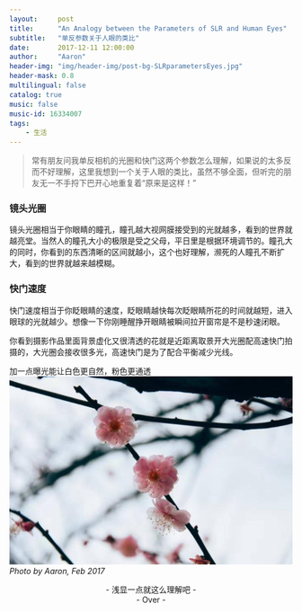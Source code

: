 ```yaml
---
layout:     post
title:      "An Analogy between the Parameters of SLR and Human Eyes"
subtitle:   "单反参数关于人眼的类比"
date:       2017-12-11 12:00:00
author:     "Aaron"
header-img: "img/header-img/post-bg-SLRparametersEyes.jpg"
header-mask: 0.8
multilingual: false
catalog: true
music: false
music-id: 16334007
tags:
    - 生活
---
```


> 常有朋友问我单反相机的光圈和快门这两个参数怎么理解，如果说的太多反而不好理解，这里我想到一个关于人眼的类比，虽然不够全面，但听完的朋友无一不手捋下巴开心地重复着“原来是这样！”

### 镜头光圈
镜头光圈相当于你眼睛的瞳孔，瞳孔越大视网膜接受到的光就越多，看到的世界就越亮堂。当然人的瞳孔大小的极限是受之父母，平日里是根据环境调节的。瞳孔大的同时，你看到的东西清晰的区间就越小，这个也好理解，濒死的人瞳孔不断扩大，看到的世界就越来越模糊。

### 快门速度
快门速度相当于你眨眼睛的速度，眨眼睛越快每次眨眼睛所花的时间就越短，进入眼球的光就越少。想像一下你刚睡醒挣开眼睛被瞬间拉开窗帘是不是秒速闭眼。

你看到摄影作品里面背景虚化又很清透的花就是近距离取景开大光圈配高速快门拍摄的，大光圈会接收很多光，高速快门是为了配合平衡减少光线。


加一点曝光能让白色更自然，粉色更通透
![wintersweet](/img/in-post/2017-12-11-SLRparametersEyes/wintersweet.jpg)
*Photo by Aaron, Feb 2017*
<center>- 浅显一点就这么理解吧 -</center>
<center>- Over -</center>
